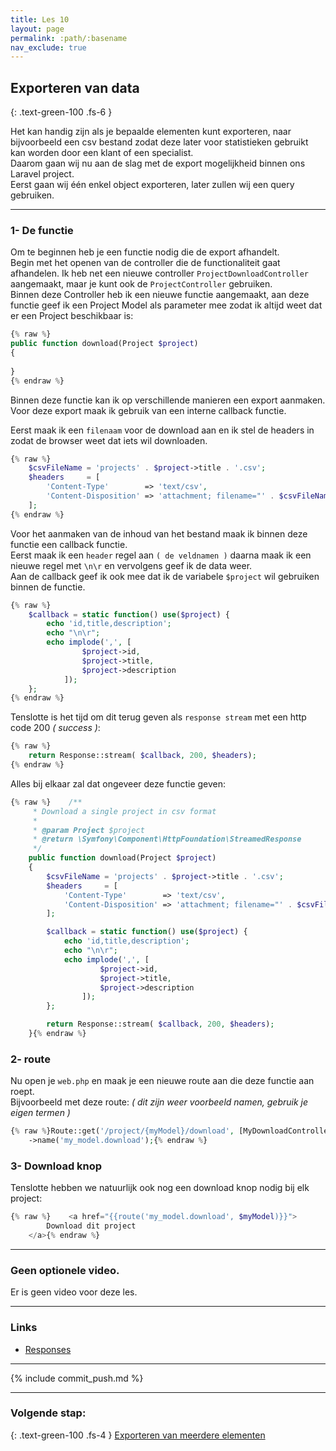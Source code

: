 ```yaml
---
title: Les 10
layout: page
permalink: :path/:basename
nav_exclude: true
---
```


## Exporteren van data
{: .text-green-100 .fs-6 }

Het kan handig zijn als je bepaalde elementen kunt exporteren, naar bijvoorbeeld een csv bestand zodat deze later voor statistieken gebruikt kan worden door een klant of een specialist.  
Daarom gaan wij nu aan de slag met de export mogelijkheid binnen ons Laravel project.  
Eerst gaan wij één enkel object exporteren, later zullen wij een query gebruiken.

---
### 1- De functie
Om te beginnen heb je een functie nodig die de export afhandelt.  
Begin met het openen van de controller die de functionaliteit gaat afhandelen. Ik heb net een nieuwe controller `ProjectDownloadController` aangemaakt, maar je kunt ook de `ProjectController` gebruiken.  
Binnen deze Controller heb ik een nieuwe functie aangemaakt, aan deze functie geef ik een Project Model als parameter mee zodat ik altijd weet dat er een Project beschikbaar is: 
```php
{% raw %}
public function download(Project $project)
{
    
}
{% endraw %}
```

Binnen deze functie kan ik op verschillende manieren een export aanmaken.  
Voor deze export maak ik gebruik van een interne callback functie.  

Eerst maak ik een `filenaam` voor de download aan en ik stel de headers in zodat de browser weet dat iets wil downloaden.
```php
{% raw %}
    $csvFileName = 'projects' . $project->title . '.csv';
    $headers     = [
        'Content-Type'        => 'text/csv',
        'Content-Disposition' => 'attachment; filename="' . $csvFileName . '"',
    ];
{% endraw %}
```

Voor het aanmaken van de inhoud van het bestand maak ik binnen deze functie een callback functie.  
Eerst maak ik een `header` regel aan `( de veldnamen )` daarna maak ik een nieuwe regel met `\n\r` en vervolgens geef ik de data weer.  
Aan de callback geef ik ook mee dat ik de variabele `$project` wil gebruiken binnen de functie.
```php
{% raw %}
    $callback = static function() use($project) {
        echo 'id,title,description';
        echo "\n\r";
        echo implode(',', [
                $project->id,
                $project->title,
                $project->description
            ]);
    };
{% endraw %}
```

Tenslotte is het tijd om dit terug geven als `response stream` met een http code 200 _( success )_:
```php
{% raw %}
    return Response::stream( $callback, 200, $headers);
{% endraw %}
```

Alles bij elkaar zal dat ongeveer deze functie geven:
```php
{% raw %}    /**
     * Download a single project in csv format 
     * 
     * @param Project $project
     * @return \Symfony\Component\HttpFoundation\StreamedResponse
     */
    public function download(Project $project)
    {
        $csvFileName = 'projects' . $project->title . '.csv';
        $headers     = [
            'Content-Type'        => 'text/csv',
            'Content-Disposition' => 'attachment; filename="' . $csvFileName . '"',
        ];

        $callback = static function() use($project) {
            echo 'id,title,description';
            echo "\n\r";
            echo implode(',', [
                    $project->id,
                    $project->title,
                    $project->description
                ]);
        };

        return Response::stream( $callback, 200, $headers);
    }{% endraw %}
```


### 2- route
Nu open je `web.php` en maak je een nieuwe route aan die deze functie aan roept.  
Bijvoorbeeld met deze route: _( dit zijn weer voorbeeld namen, gebruik je eigen termen )_
```php
{% raw %}Route::get('/project/{myModel}/download', [MyDownloadController::class, 'download'])
    ->name('my_model.download');{% endraw %}
```

### 3- Download knop
Tenslotte hebben we natuurlijk ook nog een download knop nodig bij elk project:
```php
{% raw %}    <a href="{{route('my_model.download', $myModel)}}">
        Download dit project
    </a>{% endraw %}
```

---
### Geen optionele video.
Er is geen video voor deze les.

---
### Links
- [Responses](https://laravel.com/docs/10.x/responses)


---
{% include commit_push.md %}

---
### Volgende stap:
{: .text-green-100 .fs-4 }
[Exporteren van meerdere elementen](export-multiple)
